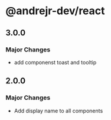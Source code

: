 # @andrejr-dev/react

## 3.0.0

### Major Changes

- add componenst toast and tooltip

## 2.0.0

### Major Changes

- Add display name to all components
